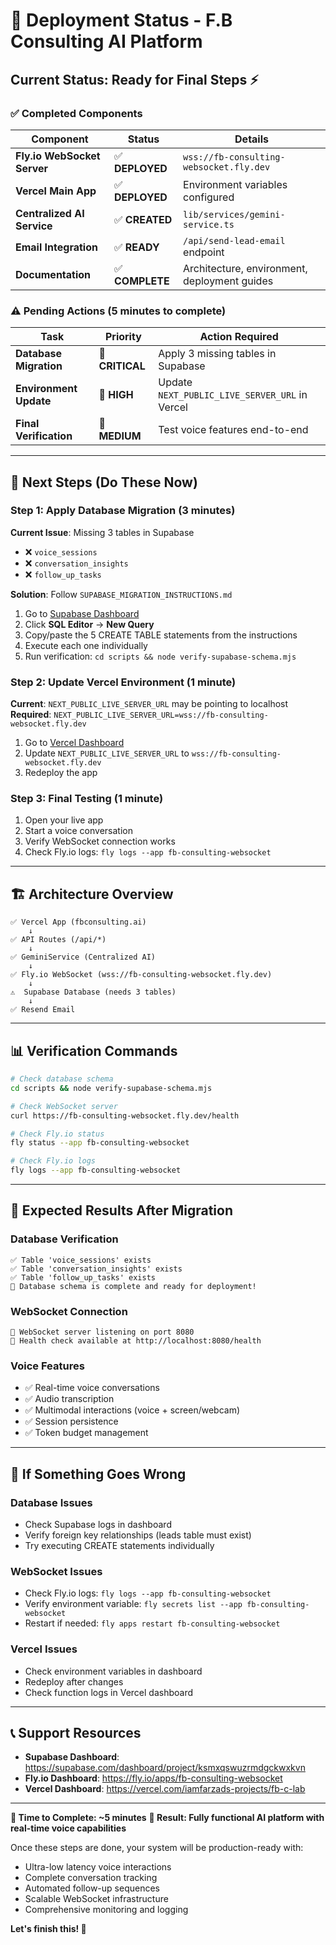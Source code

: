 # 🚀 Deployment Status - F.B Consulting AI Platform

## Current Status: **Ready for Final Steps** ⚡

### ✅ **Completed Components**

| Component | Status | Details |
|-----------|---------|---------|
| **Fly.io WebSocket Server** | ✅ **DEPLOYED** | `wss://fb-consulting-websocket.fly.dev` |
| **Vercel Main App** | ✅ **DEPLOYED** | Environment variables configured |
| **Centralized AI Service** | ✅ **CREATED** | `lib/services/gemini-service.ts` |
| **Email Integration** | ✅ **READY** | `/api/send-lead-email` endpoint |
| **Documentation** | ✅ **COMPLETE** | Architecture, environment, deployment guides |

### ⚠️ **Pending Actions (5 minutes to complete)**

| Task | Priority | Action Required |
|------|----------|-----------------|
| **Database Migration** | 🚨 **CRITICAL** | Apply 3 missing tables in Supabase |
| **Environment Update** | 🔧 **HIGH** | Update `NEXT_PUBLIC_LIVE_SERVER_URL` in Vercel |
| **Final Verification** | 🧪 **MEDIUM** | Test voice features end-to-end |

---

## 🎯 **Next Steps (Do These Now)**

### **Step 1: Apply Database Migration** (3 minutes)

**Current Issue**: Missing 3 tables in Supabase
- ❌ `voice_sessions`
- ❌ `conversation_insights` 
- ❌ `follow_up_tasks`

**Solution**: Follow `SUPABASE_MIGRATION_INSTRUCTIONS.md`

1. Go to [Supabase Dashboard](https://supabase.com/dashboard/project/ksmxqswuzrmdgckwxkvn)
2. Click **SQL Editor** → **New Query**
3. Copy/paste the 5 CREATE TABLE statements from the instructions
4. Execute each one individually
5. Run verification: `cd scripts && node verify-supabase-schema.mjs`

### **Step 2: Update Vercel Environment** (1 minute)

**Current**: `NEXT_PUBLIC_LIVE_SERVER_URL` may be pointing to localhost
**Required**: `NEXT_PUBLIC_LIVE_SERVER_URL=wss://fb-consulting-websocket.fly.dev`

1. Go to [Vercel Dashboard](https://vercel.com/iamfarzads-projects/fb-c-lab/settings/environment-variables)
2. Update `NEXT_PUBLIC_LIVE_SERVER_URL` to `wss://fb-consulting-websocket.fly.dev`
3. Redeploy the app

### **Step 3: Final Testing** (1 minute)

1. Open your live app
2. Start a voice conversation
3. Verify WebSocket connection works
4. Check Fly.io logs: `fly logs --app fb-consulting-websocket`

---

## 🏗️ **Architecture Overview**

```
✅ Vercel App (fbconsulting.ai)
    ↓
✅ API Routes (/api/*)
    ↓
✅ GeminiService (Centralized AI)
    ↓
✅ Fly.io WebSocket (wss://fb-consulting-websocket.fly.dev)
    ↓
⚠️  Supabase Database (needs 3 tables)
    ↓
✅ Resend Email
```

---

## 📊 **Verification Commands**

```bash
# Check database schema
cd scripts && node verify-supabase-schema.mjs

# Check WebSocket server
curl https://fb-consulting-websocket.fly.dev/health

# Check Fly.io status
fly status --app fb-consulting-websocket

# Check Fly.io logs
fly logs --app fb-consulting-websocket
```

---

## 🎉 **Expected Results After Migration**

### **Database Verification**
```
✅ Table 'voice_sessions' exists
✅ Table 'conversation_insights' exists  
✅ Table 'follow_up_tasks' exists
🎉 Database schema is complete and ready for deployment!
```

### **WebSocket Connection**
```
🚀 WebSocket server listening on port 8080
💚 Health check available at http://localhost:8080/health
```

### **Voice Features**
- ✅ Real-time voice conversations
- ✅ Audio transcription
- ✅ Multimodal interactions (voice + screen/webcam)
- ✅ Session persistence
- ✅ Token budget management

---

## 🚨 **If Something Goes Wrong**

### **Database Issues**
- Check Supabase logs in dashboard
- Verify foreign key relationships (leads table must exist)
- Try executing CREATE statements individually

### **WebSocket Issues**
- Check Fly.io logs: `fly logs --app fb-consulting-websocket`
- Verify environment variable: `fly secrets list --app fb-consulting-websocket`
- Restart if needed: `fly apps restart fb-consulting-websocket`

### **Vercel Issues**
- Check environment variables in dashboard
- Redeploy after changes
- Check function logs in Vercel dashboard

---

## 📞 **Support Resources**

- **Supabase Dashboard**: https://supabase.com/dashboard/project/ksmxqswuzrmdgckwxkvn
- **Fly.io Dashboard**: https://fly.io/apps/fb-consulting-websocket
- **Vercel Dashboard**: https://vercel.com/iamfarzads-projects/fb-c-lab

---

**🎯 Time to Complete: ~5 minutes**
**🚀 Result: Fully functional AI platform with real-time voice capabilities**

Once these steps are done, your system will be production-ready with:
- Ultra-low latency voice interactions
- Complete conversation tracking
- Automated follow-up sequences
- Scalable WebSocket infrastructure
- Comprehensive monitoring and logging

**Let's finish this! 🚀**